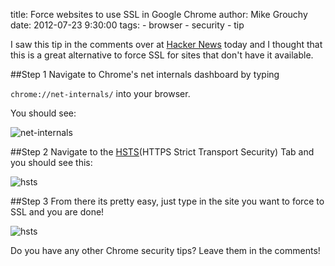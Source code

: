 title: Force websites to use SSL in Google Chrome
author: Mike Grouchy
date: 2012-07-23 9:30:00
tags:
    - browser
    - security
    - tip

I saw this tip in the comments over at [Hacker News](http://news.ycombinator.com) today
and I thought that this is a great alternative to force SSL for sites that don't have
it available.

##Step 1
Navigate to Chrome's net internals dashboard by typing

`chrome://net-internals/` into your browser.

You should see:

![net-internals](/static/images/2012/07/net-internals.png)

##Step 2
Navigate to the [HSTS](http://en.wikipedia.org/wiki/HTTP_Strict_Transport_Security)(HTTPS Strict Transport Security) Tab and you should see this:

![hsts](/static/images/2012/07/hsts.png)

##Step 3
From there its pretty easy, just type in the site you want to force to SSL and
you are done!

![hsts](/static/images/2012/07/add-hsts-domain.png)


Do you have any other Chrome security tips? Leave them in the comments!

